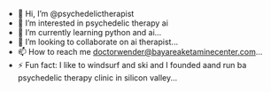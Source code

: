 - 👋 Hi, I’m @psychedelictherapist
- 👀 I’m interested in psychedelic therapy ai
- 🌱 I’m currently learning python and ai...
- 💞️ I’m looking to collaborate on ai therapist...
- 📫 How to reach me doctorwender@bayareaketaminecenter.com...
- ⚡ Fun fact: I like to windsurf and ski and I founded aand run ba psychedelic therapy clinic in silicon valley...

<!---
psychedelictherapist/psychedelictherapist is a ✨ special ✨ repository because its `README.md` (this file) appears on your GitHub profile.
You can click the Preview link to take a look at your changes.
--->
